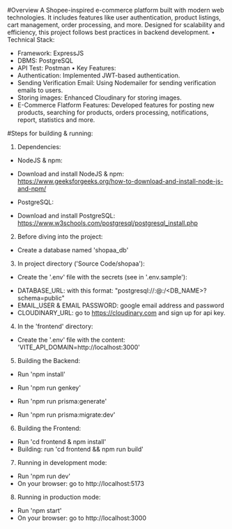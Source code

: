 #Overview
A Shopee-inspired e-commerce platform built with modern web technologies. It includes features like user authentication, product listings, cart management, order processing, and more. Designed for scalability and efficiency, this project follows best practices in backend development.
•	Technical Stack: 
-	Framework: ExpressJS
-	DBMS: PostgreSQL
-	API Test: Postman
•	Key Features:
-	Authentication: Implemented JWT-based authentication.
-	Sending Verification Email: Using Nodemailer for sending verification emails to users.
-	Storing images: Enhanced Cloudinary for storing images.
-	E-Commerce Flatform Features: Developed features for posting new products, searching for products, orders processing, notifications, report, statistics and more.


#Steps for building & running:

1. Dependencies: 
- NodeJS & npm:
* Download and install NodeJS & npm: https://www.geeksforgeeks.org/how-to-download-and-install-node-js-and-npm/

- PostgreSQL:
* Download and install PostgreSQL: https://www.w3schools.com/postgresql/postgresql_install.php

2. Before diving into the project:
- Create a database named 'shopaa_db'

3. In project directory ('Source Code/shopaa'):
- Create the '.env' file with the secrets (see in '.env.sample'):
* DATABASE_URL: with this format: "postgresql://<USER>:<PASSWORD>@<HOST>:<PORT>/<DB_NAME>?schema=public"
* EMAIL_USER & EMAIL PASSWORD: google email address and password
* CLOUDINARY_URL: go to https://cloudinary.com and sign up for api key.

4. In the 'frontend' directory:
- Create the '.env' file with the content: 'VITE_API_DOMAIN=http://localhost:3000'

5. Building the Backend:
- Run 'npm install'

- Run 'npm run genkey'

- Run 'npm run prisma:generate'

- Run 'npm run prisma:migrate:dev'

6. Building the Frontend:
- Run 'cd frontend & npm install'
- Building: run 'cd frontend && npm run build'

7. Running in development mode:
- Run 'npm run dev'
- On your browser: go to http://localhost:5173

8. Running in production mode:
- Run 'npm start'
- On your browser: go to http://localhost:3000

